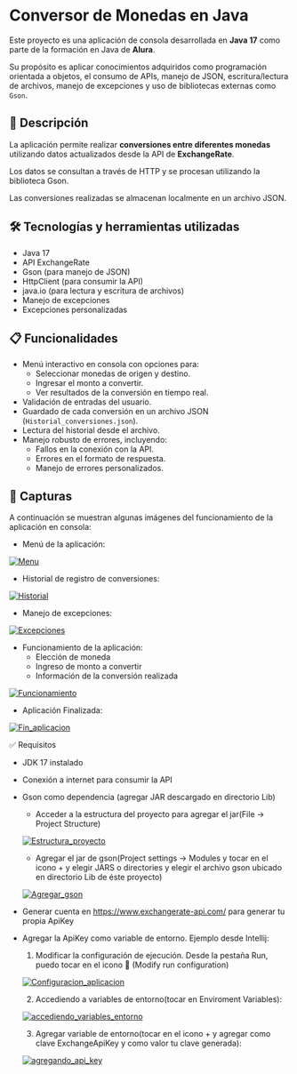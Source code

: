 # Conversor de Monedas en Java
Este proyecto es una aplicación de consola desarrollada en **Java 17** como parte de la formación en Java de **Alura**.

Su propósito es aplicar conocimientos adquiridos como programación orientada a objetos, el consumo de APIs, manejo de JSON, escritura/lectura de archivos, manejo de excepciones y uso de bibliotecas externas como `Gson`.

## 🚀 Descripción
La aplicación permite realizar **conversiones entre diferentes monedas** utilizando datos actualizados desde la API de **ExchangeRate**.

Los datos se consultan a través de HTTP y se procesan utilizando la biblioteca Gson.

Las conversiones realizadas se almacenan localmente en un archivo JSON.

## 🛠️ Tecnologías y herramientas utilizadas
- Java 17
- API ExchangeRate
- Gson (para manejo de JSON)
- HttpClient (para consumir la API)
- java.io (para lectura y escritura de archivos)
- Manejo de excepciones
- Excepciones personalizadas

## 📋 Funcionalidades
- Menú interactivo en consola con opciones para:
    - Seleccionar monedas de origen y destino.
    - Ingresar el monto a convertir.
    - Ver resultados de la conversión en tiempo real.
- Validación de entradas del usuario.
- Guardado de cada conversión en un archivo JSON (`Historial_conversiones.json`).
- Lectura del historial desde el archivo.
- Manejo robusto de errores, incluyendo:
    - Fallos en la conexión con la API.
    - Errores en el formato de respuesta.
    - Manejo de errores personalizados.

## 📸 Capturas
A continuación se muestran algunas imágenes del funcionamiento de la aplicación en consola:

- Menú de la aplicación:

<a href="https://raw.githubusercontent.com/matias9486/challenge_conversor_monedas/refs/heads/main/screenshot/1_menu.png" target="_blank"><img src="https://raw.githubusercontent.com/matias9486/challenge_conversor_monedas/refs/heads/main/screenshot/1_menu.png" alt="Menu"></a>
<br>

- Historial de registro de conversiones:

<a href="https://raw.githubusercontent.com/matias9486/challenge_conversor_monedas/refs/heads/main/screenshot/2_historial_conversiones.png" target="_blank"><img src="https://raw.githubusercontent.com/matias9486/challenge_conversor_monedas/refs/heads/main/screenshot/2_historial_conversiones.png" alt="Historial"></a>
<br>

- Manejo de excepciones:

<a href="https://raw.githubusercontent.com/matias9486/challenge_conversor_monedas/refs/heads/main/screenshot/3_excpciones.png" target="_blank"><img src="https://raw.githubusercontent.com/matias9486/challenge_conversor_monedas/refs/heads/main/screenshot/3_excpciones.png" alt="Excepciones"></a>
<br>

- Funcionamiento de la aplicación:
  - Elección de moneda
  - Ingreso de monto a convertir
  - Información de la conversión realizada
  
<a href="https://raw.githubusercontent.com/matias9486/challenge_conversor_monedas/refs/heads/main/screenshot/4_funcionamiento.png" target="_blank"><img src="https://raw.githubusercontent.com/matias9486/challenge_conversor_monedas/refs/heads/main/screenshot/4_funcionamiento.png" alt="Funcionamiento"></a>
<br>

- Aplicación Finalizada:

<a href="https://raw.githubusercontent.com/matias9486/challenge_conversor_monedas/refs/heads/main/screenshot/5_fin.png" target="_blank"><img src="https://raw.githubusercontent.com/matias9486/challenge_conversor_monedas/refs/heads/main/screenshot/5_fin.png" alt="Fin_aplicacion"></a>
<br>

✅ Requisitos
- JDK 17 instalado
- Conexión a internet para consumir la API
- Gson como dependencia (agregar JAR descargado en directorio Lib)
  - Acceder a la estructura del proyecto para agregar el jar(File -> Project Structure)

  <a href="https://raw.githubusercontent.com/matias9486/challenge_conversor_monedas/refs/heads/main/screenshot/9_project_structure.png" target="_blank"><img src="https://raw.githubusercontent.com/matias9486/challenge_conversor_monedas/refs/heads/main/screenshot/9_project_structure.png" alt="Estructura_proyecto"></a>
  <br> 

  - Agregar el jar de gson(Project settings -> Modules y tocar en el icono + y elegir JARS o directories y elegir el archivo gson ubicado en directorio Lib de éste proyecto)

  <a href="https://raw.githubusercontent.com/matias9486/challenge_conversor_monedas/refs/heads/main/screenshot/10_agregar_gson_proyecto.png" target="_blank"><img src="https://raw.githubusercontent.com/matias9486/challenge_conversor_monedas/refs/heads/main/screenshot/10_agregar_gson_proyecto.png" alt="Agregar_gson"></a>
  <br>

- Generar cuenta en https://www.exchangerate-api.com/ para generar tu propia ApiKey
- Agregar la ApiKey como variable de entorno. Ejemplo desde Intellij:
  1. Modificar la configuración de ejecución. Desde la pestaña Run, puedo tocar en el icono 🔧 (Modify run configuration)  
  
  <a href="https://raw.githubusercontent.com/matias9486/challenge_conversor_monedas/refs/heads/main/screenshot/6_editar_configuracion.png" target="_blank"><img src="https://raw.githubusercontent.com/matias9486/challenge_conversor_monedas/refs/heads/main/screenshot/6_editar_configuracion.png" alt="Configuracion_aplicacion"></a>
  <br>

  2. Accediendo a variables de entorno(tocar en Enviroment Variables):
  
  <a href="https://raw.githubusercontent.com/matias9486/challenge_conversor_monedas/refs/heads/main/screenshot/7_modificar_configuracion.png" target="_blank"><img src="https://raw.githubusercontent.com/matias9486/challenge_conversor_monedas/refs/heads/main/screenshot/7_modificar_configuracion.png" alt="accediendo_variables_entorno"></a>
  <br>  
  
  3. Agregar variable de entorno(tocar en el icono + y agregar como clave ExchangeApiKey y como valor tu clave generada):
  
  <a href="https://raw.githubusercontent.com/matias9486/challenge_conversor_monedas/refs/heads/main/screenshot/8_api_key.png" target="_blank"><img src="https://raw.githubusercontent.com/matias9486/challenge_conversor_monedas/refs/heads/main/screenshot/8_api_key.png" alt="agregando_api_key"></a>
  <br>

